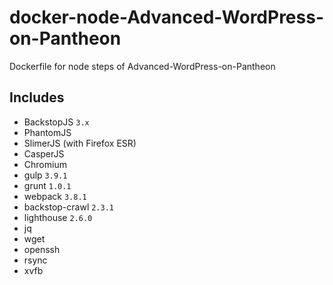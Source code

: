 # docker-node-Advanced-WordPress-on-Pantheon
Dockerfile for node steps of Advanced-WordPress-on-Pantheon

## Includes
* BackstopJS `3.x`
* PhantomJS
* SlimerJS (with Firefox ESR)
* CasperJS
* Chromium
* gulp `3.9.1`
* grunt `1.0.1`
* webpack `3.8.1`
* backstop-crawl `2.3.1`
* lighthouse `2.6.0`
* jq
* wget
* openssh
* rsync
* xvfb
